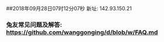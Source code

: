##2018年09月28日07时12分07秒 新址: 142.93.150.21
### 兔友常见问题及解答: https://github.com/wanggonging/d/blob/w/FAQ.md
